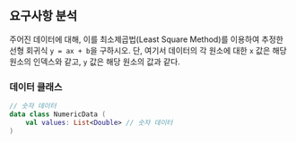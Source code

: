 ## 요구사항 분석
주어진 데이터에 대해, 이를 최소제곱법(Least Square Method)를 이용하여 추정한 선형 회귀식 ```y = ax + b```을 구하시오. 단, 여기서 데이터의 각 원소에 대한 ```x``` 값은 해당 원소의 인덱스와 같고, ```y``` 값은 해당 원소의 값과 같다.

### 데이터 클래스
```kotlin
// 숫자 데이터
data class NumericData (
    val values: List<Double> // 숫자 데이터
)
```
